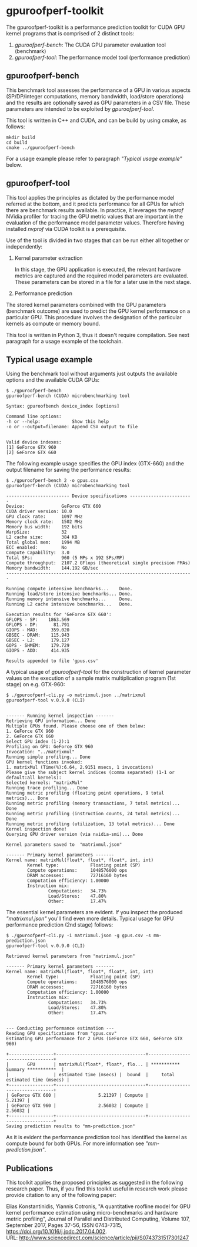 # gpuroofperf-toolkit

The gpuroofperf-toolkit is a performance prediction toolkit for CUDA GPU
kernel programs that is comprised of 2 distinct tools:

1. *gpuroofperf-bench*: The CUDA GPU parameter evaluation tool (benchmark)
2. *gpuroofperf-tool*: The performance model tool (performance prediction)

gpuroofperf-bench
--------------

This benchmark tool assesses the performance of a GPU in various aspects
(SP/DP/integer computations, memory bandwidth, load/store operations) and
the results are optionally saved as GPU parameters in a CSV file. These
parameters are intended to be exploited by *gpuroofperf-tool*.

This tool is written in C++ and CUDA, and can be build by using cmake, as
follows:

```
mkdir build
cd build
cmake ../gpuroofperf-bench
```

For a usage example please refer to paragraph *"Typical usage example"* below.

gpuroofperf-tool
--------------

This tool applies the principles as dictated by the performance model referred
at the bottom, and it predicts performance for all GPUs for which there are
benchmark results available.
In practice, it leverages the *nvprof* NVidia profiler for
tracing the GPU metric values that are important in the evaluation of the
performance model parameter values.
Therefore having installed *nvprof* via CUDA toolkit is a prerequisite.

Use of the tool is divided in two stages that can be run either all together or
independently:
1. Kernel parameter extraction

   In this stage, the GPU application is executed, the relevant hardware
   metrics are captured and the required model parameters are evaluated.
   These parameters can be stored in a file for a later use in the next
   stage.

2. Performance prediction

  The stored kernel parameters combined with the GPU parameters (benchmark
  outcome) are used to predict the GPU kernel performance on a particular GPU.
  This procedure involves the designation of the particular kernels as compute
  or memory bound.

This tool is written in Python 3, thus it doesn't require compilation.
See next paragraph for a usage example of the toolchain.

Typical usage example
--------------

Using the benchmark tool without arguments just outputs the available options and
the available CUDA GPUs:
```
$ ./gpuroofperf-bench
gpuroofperf-bench (CUDA) microbenchmarking tool

Syntax: gpuroofbench device_index [options]

Command line options:
-h or --help:            Show this help
-o or --output=filename: Append CSV output to file


Valid device indexes:
[1] GeForce GTX 960
[2] GeForce GTX 660
```

The following example usage specifies the GPU index (GTX-660) and the output
filename for saving the performance results:
```
$ ./gpuroofperf-bench 2 -o gpus.csv
gpuroofperf-bench (CUDA) microbenchmarking tool

------------------------ Device specifications ------------------------
Device:              GeForce GTX 660
CUDA driver version: 10.0
GPU clock rate:      1097 MHz
Memory clock rate:   1502 MHz
Memory bus width:    192 bits
WarpSize:            32
L2 cache size:       384 KB
Total global mem:    1994 MB
ECC enabled:         No
Compute Capability:  3.0
Total SPs:           960 (5 MPs x 192 SPs/MP)
Compute throughput:  2107.2 GFlops (theoretical single precision FMAs)
Memory bandwidth:    144.192 GB/sec
-----------------------------------------------------------------------

Running compute intensive benchmarks...    Done.
Running load/store intensive benchmarks... Done.
Running memory intensive benchmarks...     Done.
Running L2 cache intensive benchmarks...   Done.

Execution results for 'GeForce GTX 660':
GFLOPS - SP:    1863.569
GFLOPS - DP:      81.791
GIOPS - MAD:     359.020
GBSEC - DRAM:    115.943
GBSEC - L2:      179.127
GOPS - SHMEM:    179.729
GIOPS - ADD:     414.935

Results appended to file 'gpus.csv'
```

A typical usage of *gpuroofperf-tool* for the construction of kernel parameter
values on the execution of a sample matrix multiplication program (1st stage)
on e.g. GTX-960:
```
$ ./gpuroofperf-cli.py -o matrixmul.json ../matrixmul
gpuroofperf-tool v.0.9.0 (CLI)


------- Running kernel inspection -------
Retrieving GPU information... Done
Multiple GPUs found. Please choose one of them below:
1. GeForce GTX 960
2. GeForce GTX 660
Select GPU index (1-2):1
Profiling on GPU: GeForce GTX 960
Invocation: "../matrixmul"
Running simple profiling... Done
GPU kernel functions invoked:
1. matrixMul (Time(%):6.64, 2.9151 msecs, 1 invocations)
Please give the subject kernel indices (comma separated) (1-1 or default:all kernels):
Selected kernels: "matrixMul"
Running trace profiling... Done
Running metric profiling (floating point operations, 9 total metrics)... Done
Running metric profiling (memory transactions, 7 total metrics)... Done
Running metric profiling (instruction counts, 24 total metrics)... Done
Running metric profiling (utilization, 13 total metrics)... Done
Kernel inspection done!
Querying GPU driver version (via nvidia-smi)... Done

Kernel parameters saved to  "matrixmul.json"

------- Primary kernel parameters -------
Kernel name: matrixMul(float*, float*, float*, int, int)
        Kernel type:            Floating point (SP)
        Compute operations:     1048576000 ops
        DRAM accesses:          72716160 bytes
        Computation efficiency: 1.00000
        Instruction mix:
                Computations:   34.73%
                Load/Stores:    47.80%
                Other:          17.47%
```

The essential kernel parameters are evident.
If you inspect the produced *"matrixmul.json"* you'll find even more details.
Typical usage for GPU performance prediction (2nd stage) follows:
```
$ ./gpuroofperf-cli.py -i matrixmul.json -g gpus.csv -s mm-prediction.json
gpuroofperf-tool v.0.9.0 (CLI)

Retrieved kernel parameters from "matrixmul.json"

------- Primary kernel parameters -------
Kernel name: matrixMul(float*, float*, float*, int, int)
        Kernel type:            Floating point (SP)
        Compute operations:     1048576000 ops
        DRAM accesses:          72716160 bytes
        Computation efficiency: 1.00000
        Instruction mix:
                Computations:   34.73%
                Load/Stores:    47.80%
                Other:          17.47%


--- Conducting performance estimation ---
Reading GPU specifications from "gpus.csv"
Estimating GPU performance for 2 GPUs (GeForce GTX 660, GeForce GTX 960)

+-----------------+----------------------------------+----------------------------------+
|       GPU       | matrixMul(float*, float*, flo... | *********** Summary ***********  |
|                 | estimated time (msecs) |  bound  |     total estimated time (msecs) |
+-----------------+----------------------------------+----------------------------------+
| GeForce GTX 660 |                5.21397 | Compute |                          5.21397 |
| GeForce GTX 960 |                2.56032 | Compute |                          2.56032 |
+-----------------+----------------------------------+----------------------------------+
Saving prediction results to "mm-prediction.json"
```

As it is evident the performance prediction tool has identified the kernel
as compute bound for both GPUs.
For more information see *"mm-prediction.json"*.

Publications
--------------

This toolkit applies the proposed principles as suggested in the following
research paper. Thus, if you find this toolkit useful in research work please
provide citation to any of the following paper:

Elias Konstantinidis, Yiannis Cotronis,
"A quantitative roofline model for GPU kernel performance estimation using
micro-benchmarks and hardware metric profiling",
Journal of Parallel and Distributed Computing, Volume 107, September 2017,
Pages 37-56, ISSN 0743-7315,
https://doi.org/10.1016/j.jpdc.2017.04.002.  
URL: http://www.sciencedirect.com/science/article/pii/S0743731517301247
